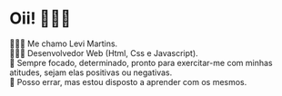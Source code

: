 # Oii! 👋🏻😁

🙋🏻‍♂️ Me chamo Levi Martins. <br>
👨🏻‍💻 Desenvolvedor Web (Html, Css e Javascript). <br>
👀 Sempre focado, determinado, pronto para exercitar-me com minhas atitudes, sejam elas positivas ou negativas. <br>
📖 Posso errar, mas estou disposto a aprender com os mesmos. <br>
